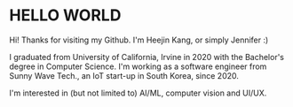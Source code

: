# HELLO WORLD
Hi! Thanks for visiting my Github.
I'm Heejin Kang, or simply Jennifer :)

I graduated from University of California, Irvine in 2020 with the Bachelor's degree in Computer Science.
I'm working as a software engineer from Sunny Wave Tech., an IoT start-up in South Korea, since 2020.

I'm interested in (but not limited to) AI/ML, computer vision and UI/UX.

<!---
HKang0302/HKang0302 is a ✨ special ✨ repository because its `README.md` (this file) appears on your GitHub profile.
You can click the Preview link to take a look at your changes.
--->
